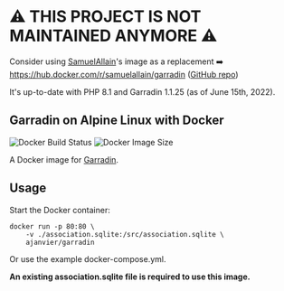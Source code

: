 :warning: THIS PROJECT IS NOT MAINTAINED ANYMORE :warning: 
==============================================

Consider using [SamuelAllain](https://github.com/SamuelAllain)'s image as a replacement ➡️ https://hub.docker.com/r/samuelallain/garradin ([GitHub repo](https://github.com/SamuelAllain/docker-garradin))

It's up-to-date with PHP 8.1 and Garradin 1.1.25 (as of June 15th, 2022).


Garradin on Alpine Linux with Docker
----
![Docker Build Status](https://img.shields.io/docker/cloud/build/ajanvier/garradin)
![Docker Image Size](https://img.shields.io/docker/image-size/ajanvier/garradin)

A Docker image for [Garradin](http://dev.kd2.org/garradin/).

Usage
-----
Start the Docker container:

    docker run -p 80:80 \
        -v ./association.sqlite:/src/association.sqlite \
        ajanvier/garradin

Or use the example docker-compose.yml.

**An existing association.sqlite file is required to use this image.**
